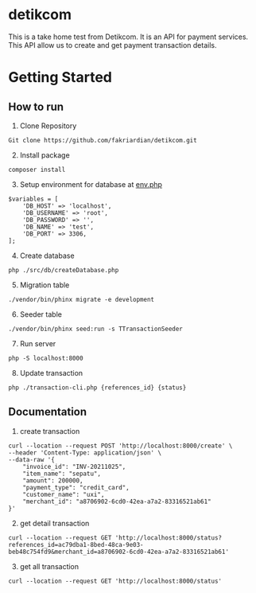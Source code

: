 # detikcom
This is a take home test from Detikcom. It is an API for payment services. This API allow us to create and get payment transaction details.

# Getting Started
## How to run
1. Clone Repository
```
Git clone https://github.com/fakriardian/detikcom.git
```
2. Install package
``` 
composer install 
```
3. Setup environment for database at [env.php](https://github.com/fakriardian/detikcom/blob/main/env.php)
```
$variables = [
    'DB_HOST' => 'localhost',
    'DB_USERNAME' => 'root',
    'DB_PASSWORD' => '',
    'DB_NAME' => 'test',
    'DB_PORT' => 3306,
];
```
4. Create database
```
php ./src/db/createDatabase.php
```
5. Migration table
```
./vendor/bin/phinx migrate -e development
```
6. Seeder table
```
./vendor/bin/phinx seed:run -s TTransactionSeeder
```
7. Run server
```
php -S localhost:8000
```
8. Update transaction
```
php ./transaction-cli.php {references_id} {status}
```
## Documentation
1. create transaction
```
curl --location --request POST 'http://localhost:8000/create' \
--header 'Content-Type: application/json' \
--data-raw '{
    "invoice_id": "INV-20211025",
    "item_name": "sepatu",
    "amount": 200000,
    "payment_type": "credit_card",
    "customer_name": "uxi",
    "merchant_id": "a8706902-6cd0-42ea-a7a2-83316521ab61"
}'
```
2. get detail transaction
```
curl --location --request GET 'http://localhost:8000/status?references_id=ac79dba1-8bed-48ca-9e03-beb48c754fd9&merchant_id=a8706902-6cd0-42ea-a7a2-83316521ab61'
```
3. get all transaction
```
curl --location --request GET 'http://localhost:8000/status'
```